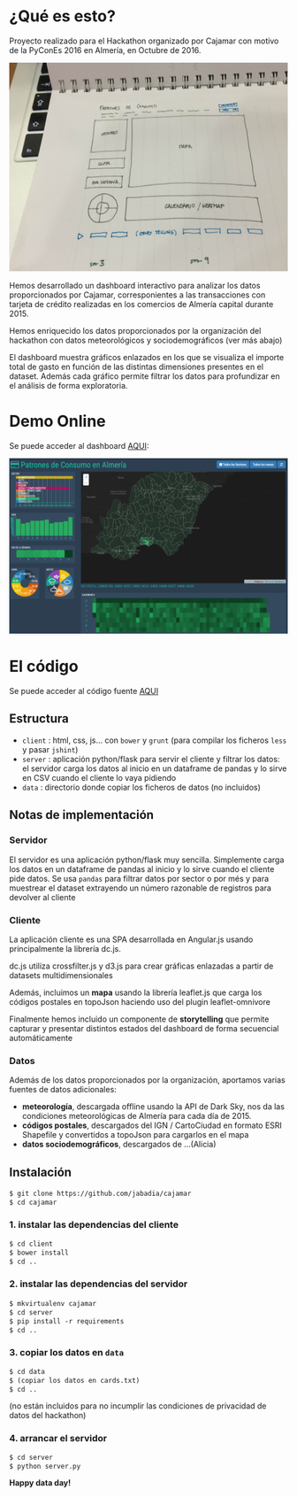 # ¿Qué es esto?
Proyecto realizado para el Hackathon organizado por Cajamar con motivo de la PyConEs 2016 en Almería, en Octubre de 2016.

![boceto de la aplicación](doc/sketch1.jpg)

Hemos desarrollado un dashboard interactivo para analizar los datos proporcionados por Cajamar, corresponientes a las transacciones con tarjeta de crédito realizadas en los comercios de Almería capital durante 2015.

Hemos enriquecido los datos proporcionados por la organización del hackathon con datos meteorológicos y sociodemográficos (ver más abajo)
 
El dashboard muestra gráficos enlazados en los que se visualiza el importe total de gasto en función de las distintas dimensiones presentes en el dataset. Además cada gráfico permite filtrar los datos para profundizar en el análisis de forma exploratoria.

# Demo Online
Se puede acceder al dashboard [AQUI](http://54.174.166.209:5001):

![](doc/screenshot.png)



# El código
Se puede acceder al código fuente [AQUI](https://github.com/jabadia/cajamar)

## Estructura
* `client` : html, css, js... con `bower` y `grunt` (para compilar los ficheros `less` y pasar `jshint`)
* `server` : aplicación python/flask para servir el cliente y filtrar los datos: el servidor carga los datos al inicio en un dataframe de pandas y lo sirve en CSV cuando el cliente lo vaya pidiendo
* `data`   : directorio donde copiar los ficheros de datos (no incluidos)

## Notas de implementación

### Servidor

El servidor es una aplicación python/flask muy sencilla. Simplemente carga los datos en un dataframe de pandas al inicio y lo sirve cuando el cliente pide datos. Se usa `pandas` para filtrar datos por sector o por més y para muestrear el dataset extrayendo un número razonable de registros para devolver al cliente

### Cliente

La aplicación cliente es una SPA desarrollada en Angular.js usando principalmente la librería dc.js.

dc.js utiliza crossfilter.js y d3.js para crear gráficas enlazadas a partir de datasets multidimensionales

Además, incluimos un **mapa** usando la librería leaflet.js que carga los códigos postales en topoJson haciendo uso del plugin leaflet-omnivore

Finalmente hemos incluido un componente de **storytelling** que permite capturar y presentar distintos estados del dashboard de forma secuencial automáticamente

### Datos
Además de los datos proporcionados por la organización, aportamos varias fuentes de datos adicionales:

* **meteorología**, descargada offline usando la API de Dark Sky, nos da las condiciones meteorológicas de Almería para cada día de 2015.
* **códigos postales**, descargados del IGN / CartoCiudad en formato ESRI Shapefile y convertidos a topoJson para cargarlos en el mapa
* **datos sociodemográficos**, descargados de ...(Alicia)

## Instalación

```
$ git clone https://github.com/jabadia/cajamar
$ cd cajamar
```

### 1. instalar las dependencias del cliente

```
$ cd client
$ bower install
$ cd ..
```

### 2. instalar las dependencias del servidor

```
$ mkvirtualenv cajamar
$ cd server
$ pip install -r requirements
$ cd ..
```

### 3. copiar los datos en `data` 
```
$ cd data
$ (copiar los datos en cards.txt)
$ cd ..
```
(no están incluidos para no incumplir las condiciones de privacidad de datos del hackathon)
 
### 4. arrancar el servidor
```
$ cd server
$ python server.py
```


**Happy data day!**